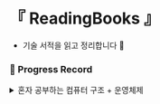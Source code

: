 # 『 ReadingBooks 』

- 기술 서적을 읽고 정리합니다 📖

### 📍 Progress Record

<details>
<summary> 혼자 공부하는 컴퓨터 구조 + 운영체제 </summary>

| 1️⃣ | 혼자 공부하는 컴퓨터 구조 + 운영체제                                                                                           |
|:---:|-----------------------------------------------------------------------------------------------------------------|
| 1강  | [컴퓨터 구조를 알아야 하는 이유](https://github.com/yunji1201/ReadingBooks/blob/main/computer/1_컴퓨터학습이유.md)                  |
| 2강  | [컴퓨터 구조의 큰 그림](https://github.com/yunji1201/ReadingBooks/blob/main/computer/2_컴퓨터구조.md)                         |
| 3강  | [컴퓨터의 핵심 부품](https://github.com/yunji1201/ReadingBooks/blob/main/computer/3_컴퓨터핵심부품.md)                         |
| 4강  | [0과 1로 숫자를 표현하는 방법](https://github.com/yunji1201/ReadingBooks/blob/main/computer/4_0과1로숫자표현.md)                 |
| 5강  | [0과 1로 문자를 표현하는 방법](https://github.com/yunji1201/ReadingBooks/blob/main/computer/5_0과1로문자표현.md)                 |
| 6강  | [소스코드와 명령어](https://github.com/yunji1201/ReadingBooks/blob/main/computer/6_소스코드와명령어.md)                         |
| 7강  | [명령어의 구조와 주소 지정 방식](https://github.com/yunji1201/ReadingBooks/blob/main/computer/7_명령어구조와주소지정방식.md)             |
| 8강  | [C언어의 컴파일 과정](https://github.com/yunji1201/ReadingBooks/blob/main/computer/8_C언어의컴파일과정.md)                      |
| 9강  | [CPU의 내부 구성 - ALU와 제어장치](https://github.com/yunji1201/ReadingBooks/blob/main/computer/9_ALU와제어장치.md)            |
| 10강 | [CPU의 내부 구성 - 레지스터](https://github.com/yunji1201/ReadingBooks/blob/main/computer/10_레지스터.md)                    |
| 11강 | [명령어 사이클과 인터럽트](https://github.com/yunji1201/ReadingBooks/blob/main/computer/11_명령어사이클과인터럽트.md)                 |
| 12강 | [빠른 CPU를 위한 설계 기법](https://github.com/yunji1201/ReadingBooks/blob/main/computer/12_빠른CPU설계기법.md)                |
| 13강 | [명령어 병렬 처리 기법](https://github.com/yunji1201/ReadingBooks/blob/main/computer/13_명령어병렬처리기법.md)                    |
| 14강 | [명령어 집합 구조, CISC와 RISC](https://github.com/yunji1201/ReadingBooks/blob/main/computer/14_명령어집합구조.md)             |
| 15강 | [RAM의 특성과 종류](https://github.com/yunji1201/ReadingBooks/blob/main/computer/15_RAM특성과종류.md)                      |
| 16강 | [메모리의 주소 공간-물리 주소와 논리 주소](https://github.com/yunji1201/ReadingBooks/blob/main/computer/16_메모리주소공간.md)           |
| 17강 | [캐시 메모리](https://github.com/yunji1201/ReadingBooks/blob/main/computer/17_캐시메모리.md)                              |
| 18강 | [다양한 보조기억장치 (하드 디스크와 플래시 메모리)](https://github.com/yunji1201/ReadingBooks/blob/main/computer/18_하드디스크와플래시메모리.md) |
| 19강 | [RAID의 정의와 종류](https://github.com/yunji1201/ReadingBooks/blob/main/computer/19_RAID정의와종류.md)                    |
| 20강 | [장치 컨트롤러와 장치 드라이버](https://github.com/yunji1201/ReadingBooks/blob/main/computer/20_장치컨트롤러와장치드라이버.md)            |
| 21강 | [다양한 입출력 방법](https://github.com/yunji1201/ReadingBooks/blob/main/computer/21_다양한입출력방법.md)            |
| 22강 | [레지스터를 직접 조작하며 입출력 해보기](https://github.com/yunji1201/ReadingBooks/blob/main/computer/22_레지스터를조작해서입출력하기.md)            |

</details>
